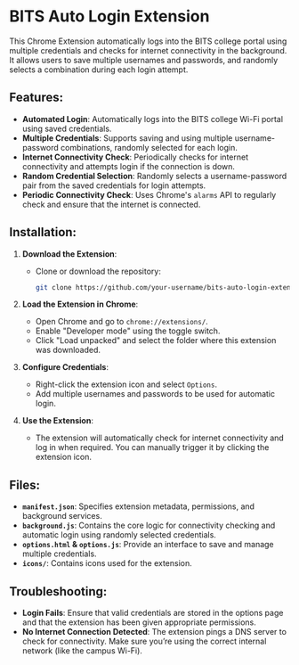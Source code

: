 # BITS Auto Login Extension

This Chrome Extension automatically logs into the BITS college portal using multiple credentials and checks for internet connectivity in the background. It allows users to save multiple usernames and passwords, and randomly selects a combination during each login attempt.

## Features:
- **Automated Login**: Automatically logs into the BITS college Wi-Fi portal using saved credentials.
- **Multiple Credentials**: Supports saving and using multiple username-password combinations, randomly selected for each login.
- **Internet Connectivity Check**: Periodically checks for internet connectivity and attempts login if the connection is down.
- **Random Credential Selection**: Randomly selects a username-password pair from the saved credentials for login attempts.
- **Periodic Connectivity Check**: Uses Chrome's `alarms` API to regularly check and ensure that the internet is connected.

## Installation:
1. **Download the Extension**:
   - Clone or download the repository:
     ```bash
     git clone https://github.com/your-username/bits-auto-login-extension](https://github.com/Shashwat1729/Auto-Login-BITS-Wifi.git
     ```

2. **Load the Extension in Chrome**:
   - Open Chrome and go to `chrome://extensions/`.
   - Enable "Developer mode" using the toggle switch.
   - Click "Load unpacked" and select the folder where this extension was downloaded.

3. **Configure Credentials**:
   - Right-click the extension icon and select `Options`.
   - Add multiple usernames and passwords to be used for automatic login.

4. **Use the Extension**:
   - The extension will automatically check for internet connectivity and log in when required. You can manually trigger it by clicking the extension icon.

## Files:
- **`manifest.json`**: Specifies extension metadata, permissions, and background services.
- **`background.js`**: Contains the core logic for connectivity checking and automatic login using randomly selected credentials.
- **`options.html` & `options.js`**: Provide an interface to save and manage multiple credentials.
- **`icons/`**: Contains icons used for the extension.

## Troubleshooting:
- **Login Fails**: Ensure that valid credentials are stored in the options page and that the extension has been given appropriate permissions.
- **No Internet Connection Detected**: The extension pings a DNS server to check for connectivity. Make sure you’re using the correct internal network (like the campus Wi-Fi).

